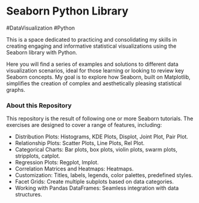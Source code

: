 # Seaborn Python Library

#DataVisualization #Python   

This is a space dedicated to practicing and consolidating my skills in creating engaging and informative statistical visualizations using the Seaborn library with Python.

Here you will find a series of examples and solutions to different data visualization scenarios, ideal for those learning or looking to review key Seaborn concepts. My goal is to explore how Seaborn, built on Matplotlib, simplifies the creation of complex and aesthetically pleasing statistical graphs.

### About this Repository
This repository is the result of following one or more Seaborn tutorials. The exercises are designed to cover a range of features, including:

- Distribution Plots: Histograms, KDE Plots, Displot, Joint Plot, Pair Plot.
- Relationship Plots: Scatter Plots, Line Plots, Rel Plot.
- Categorical Charts: Bar plots, box plots, violin plots, swarm plots, stripplots, catplot.
- Regression Plots: Regplot, lmplot.
- Correlation Matrices and Heatmaps: Heatmaps.
- Customization: Titles, labels, legends, color palettes, predefined styles.
- Facet Grids: Create multiple subplots based on data categories.
- Working with Pandas DataFrames: Seamless integration with data structures.


